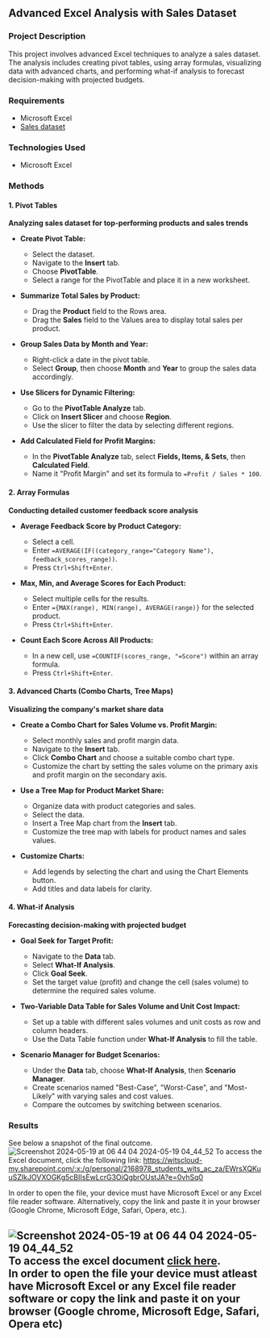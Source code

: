 
## Advanced Excel Analysis with Sales Dataset

### Project Description
This project involves advanced Excel techniques to analyze a sales dataset. The analysis includes creating pivot tables, using array formulas, visualizing data with advanced charts, and performing what-if analysis to forecast decision-making with projected budgets.

### Requirements
- Microsoft Excel
- [Sales dataset](https://witscloud-my.sharepoint.com/:x:/g/personal/2168978_students_wits_ac_za/EUdSzYo6vnVKjp7EA9TMQY0BNWGA4tWtOor8H1VDsvpxKg?e=UTduge)

### Technologies Used
- Microsoft Excel

### Methods

#### 1. Pivot Tables
**Analyzing sales dataset for top-performing products and sales trends**

- **Create Pivot Table:**
  - Select the dataset.
  - Navigate to the **Insert** tab.
  - Choose **PivotTable**.
  - Select a range for the PivotTable and place it in a new worksheet.

- **Summarize Total Sales by Product:**
  - Drag the **Product** field to the Rows area.
  - Drag the **Sales** field to the Values area to display total sales per product.

- **Group Sales Data by Month and Year:**
  - Right-click a date in the pivot table.
  - Select **Group**, then choose **Month** and **Year** to group the sales data accordingly.

- **Use Slicers for Dynamic Filtering:**
  - Go to the **PivotTable Analyze** tab.
  - Click on **Insert Slicer** and choose **Region**.
  - Use the slicer to filter the data by selecting different regions.

- **Add Calculated Field for Profit Margins:**
  - In the **PivotTable Analyze** tab, select **Fields, Items, & Sets**, then **Calculated Field**.
  - Name it "Profit Margin" and set its formula to `=Profit / Sales * 100`.

#### 2. Array Formulas
**Conducting detailed customer feedback score analysis**

- **Average Feedback Score by Product Category:**
  - Select a cell.
  - Enter `=AVERAGE(IF((category_range="Category Name"), feedback_scores_range))`.
  - Press `Ctrl+Shift+Enter`.

- **Max, Min, and Average Scores for Each Product:**
  - Select multiple cells for the results.
  - Enter `={MAX(range), MIN(range), AVERAGE(range)}` for the selected product.
  - Press `Ctrl+Shift+Enter`.

- **Count Each Score Across All Products:**
  - In a new cell, use `=COUNTIF(scores_range, "=Score")` within an array formula.
  - Press `Ctrl+Shift+Enter`.

#### 3. Advanced Charts (Combo Charts, Tree Maps)
**Visualizing the company's market share data**

- **Create a Combo Chart for Sales Volume vs. Profit Margin:**
  - Select monthly sales and profit margin data.
  - Navigate to the **Insert** tab.
  - Click **Combo Chart** and choose a suitable combo chart type.
  - Customize the chart by setting the sales volume on the primary axis and profit margin on the secondary axis.

- **Use a Tree Map for Product Market Share:**
  - Organize data with product categories and sales.
  - Select the data.
  - Insert a Tree Map chart from the **Insert** tab.
  - Customize the tree map with labels for product names and sales values.

- **Customize Charts:**
  - Add legends by selecting the chart and using the Chart Elements button.
  - Add titles and data labels for clarity.

#### 4. What-if Analysis
**Forecasting decision-making with projected budget**

- **Goal Seek for Target Profit:**
  - Navigate to the **Data** tab.
  - Select **What-If Analysis**.
  - Click **Goal Seek**.
  - Set the target value (profit) and change the cell (sales volume) to determine the required sales volume.

- **Two-Variable Data Table for Sales Volume and Unit Cost Impact:**
  - Set up a table with different sales volumes and unit costs as row and column headers.
  - Use the Data Table function under **What-If Analysis** to fill the table.

- **Scenario Manager for Budget Scenarios:**
  - Under the **Data** tab, choose **What-If Analysis**, then **Scenario Manager**.
  - Create scenarios named "Best-Case", "Worst-Case", and "Most-Likely" with varying sales and cost values.
  - Compare the outcomes by switching between scenarios.

### Results

See below a snapshot of the final outcome.
![Screenshot 2024-05-19 at 06 44 04 2024-05-19 04_44_52](https://github.com/JonasGiven/-Advanced-Excel-Analysis-with-Sales-Dataset/assets/169194581/a3358ec9-53d6-45bd-93af-27f0352dd2d0)
To access the Excel document, click the following link:
https://witscloud-my.sharepoint.com/:x:/g/personal/2168978_students_wits_ac_za/EWrsXQKuuSZIkJOVXOGKg5cBIIsEwLcrG3OiQgbrOUstJA?e=0vhSq0

In order to open the file, your device must have Microsoft Excel or any Excel file reader software. Alternatively, copy the link and paste it in your browser (Google Chrome, Microsoft Edge, Safari, Opera, etc.).




![Screenshot 2024-05-19 at 06 44 04 2024-05-19 04_44_52](https://github.com/JonasGiven/-Advanced-Excel-Analysis-with-Sales-Dataset/assets/169194581/a3358ec9-53d6-45bd-93af-27f0352dd2d0)
To access the excel document [click here](https://witscloud-my.sharepoint.com/:x:/g/personal/2168978_students_wits_ac_za/EWrsXQKuuSZIkJOVXOGKg5cBIIsEwLcrG3OiQgbrOUstJA?e=0vhSq0).<br/>
In order to open the file your device must atleast have Microsoft Excel or any Excel file reader software or copy the link and paste it on your browser (Google chrome, Microsoft Edge, Safari, Opera etc)
---

